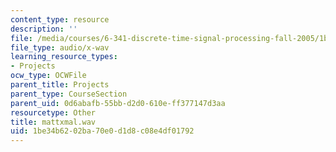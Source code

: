 ```yaml
---
content_type: resource
description: ''
file: /media/courses/6-341-discrete-time-signal-processing-fall-2005/1be34b6202ba70e0d1d8c08e4df01792_mattxmal.wav
file_type: audio/x-wav
learning_resource_types:
- Projects
ocw_type: OCWFile
parent_title: Projects
parent_type: CourseSection
parent_uid: 0d6abafb-55bb-d2d0-610e-ff377147d3aa
resourcetype: Other
title: mattxmal.wav
uid: 1be34b62-02ba-70e0-d1d8-c08e4df01792
---
```

